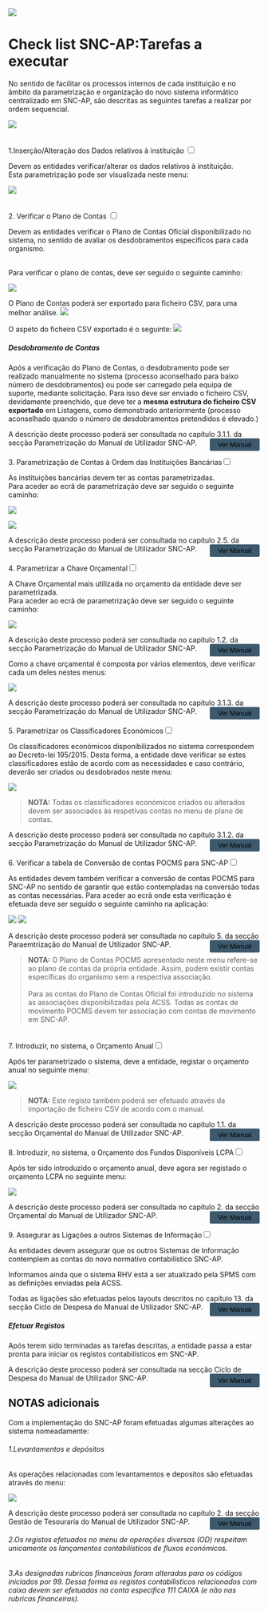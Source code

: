 <div class="cabecalho"><img src="https://spmssicc.github.io/pages/img/logos/SPMS2016B_272x105.png"></div>

# Check list SNC-AP:Tarefas a executar

No sentido de facilitar os processos internos de cada instituição e no âmbito da parametrização e organização do novo sistema informático centralizado em SNC-AP, são descritas as seguintes tarefas a realizar por ordem sequencial.

![](https://spmssicc.github.io/pages/markdown/check_list.assets/check_list-3c4ff805.png)

<div style="padding-top:20px"><label class="container"> 1.Inserção/Alteração dos Dados relativos à instituição <input type="checkbox"> <span class="checkmark"></span></label></div>

Devem as entidades verificar/alterar os dados relativos à instituição.
</br>Esta parametrização pode ser visualizada neste menu:

![](https://spmssicc.github.io/pages/markdown/check_list.assets/check_list-8a443183.png)

<div style="padding-top:20px"><label class="container"> 2. Verificar o Plano de Contas <input type="checkbox"> <span class="checkmark"></span></label></div>

Devem as entidades verificar o Plano de Contas Oficial disponibilizado no sistema, no sentido de avaliar os desdobramentos específicos para cada organismo.

</br>Para verificar o plano de contas, deve ser seguido o seguinte caminho:

![](https://spmssicc.github.io/pages/markdown/check_list.assets/check_list-5bfbffc6.png)

O Plano de Contas poderá ser exportado para ficheiro CSV, para uma melhor análise.
![](https://spmssicc.github.io/pages/markdown/check_list.assets/check_list-a887560b.png)

O aspeto do ficheiro CSV exportado é o seguinte:
![](https://spmssicc.github.io/pages/markdown/check_list.assets/check_list-bbb92825.png)

##### Desdobramento de Contas

 Após a verificação do Plano de Contas, o desdobramento pode ser realizado manualmente no sistema (processo aconselhado para baixo número de desdobramentos) ou pode ser carregado pela equipa de suporte, mediante solicitação. Para isso deve ser enviado o ficheiro CSV, devidamente preenchido, que deve ter a <span style="font-weight:bold">mesma estrutura do ficheiro CSV exportado</span> em Listagens, como demonstrado anteriormente (processo aconselhado quando o número de desdobramentos pretendidos é elevado.)

<div class="description"> A descrição deste processo poderá ser consultada no capítulo 3.1.1. da secção Parametrização do Manual de Utilizador SNC-AP. <button  style="border:none;
border-radius:.2em;width: 100px;height: 25px;opacity: 1;display:block;float:right;background-color: #3d596d" onclick="window.open('https://spmssicc.github.io/pages/?doc=parametrizacao&anchor=desdobramento-de-contas','_blank')">Ver Manual</button></div>


<div style="padding-top:20px"><label class="container">3. Parametrização de Contas à Ordem das Instituições Bancárias<input type="checkbox"> <span class="checkmark"></span></label></div>

As instituições bancárias devem ter as contas parametrizadas.
</br>Para aceder ao ecrã de parametrização deve ser seguido o seguinte caminho:

![](https://spmssicc.github.io/pages/markdown/check_list.assets/check_list-eb8ddf91.png)

![](https://spmssicc.github.io/pages/markdown/check_list.assets/check_list-81d9caca.png)

<div class="description"> A descrição deste processo poderá ser consultada no capítulo 2.5. da secção Parametrização do Manual de Utilizador SNC-AP. <button  style="border:none;
border-radius:.2em;width: 100px;height: 25px;opacity: 1;display:block;float:right;background-color: #3d596d" onclick="window.open('https://spmssicc.github.io/pages/?doc=parametrizacao&anchor=25-institui%C3%A7%C3%B5es-banc%C3%A1rias','_blank')">Ver Manual</button></div>


<div style="padding-top:20px"><label class="container">4. Parametrizar a Chave Orçamental<input type="checkbox"> <span class="checkmark"></span></label></div>

A Chave Orçamental mais utilizada no orçamento da entidade deve ser parametrizada.
</br>Para aceder ao ecrã de parametrização deve ser seguido o seguinte caminho:

![](https://spmssicc.github.io/pages/markdown/mu_snc_ap.assets/mu_snc_ap-5a565b7c.png)

<div class="description"> A descrição deste processo poderá ser consultada no capítulo 1.2. da secção Parametrização do Manual de Utilizador SNC-AP. <button  style="border:none;
border-radius:.2em;width: 100px;height: 25px;opacity: 1;display:block;float:right;background-color: #3d596d" onclick="window.open('https://spmssicc.github.io/pages/?doc=parametrizacao&anchor=12-exerc%C3%ADcios','_blank')">Ver Manual</button></div>

Como a chave orçamental é composta por vários elementos, deve verificar cada um deles nestes menus:

![](https://spmssicc.github.io/pages/markdown/mu_snc_ap.assets/mu_snc_ap-508ed546.png)

<div class="description"> A descrição deste processo poderá ser consultada no capítulo 3.1.3. da secção Parametrização do Manual de Utilizador SNC-AP. <button  style="border:none;
border-radius:.2em;width: 100px;height: 25px;opacity: 1;display:block;float:right;background-color: #3d596d" onclick="window.open('https://spmssicc.github.io/pages/?doc=parametrizacao&anchor=313-chave-or%C3%A7amental','_blank')">Ver Manual</button></div>


<div style="padding-top:20px"><label class="container">5. Parametrizar os Classificadores Económicos<input type="checkbox"> <span class="checkmark"></span></label></div>

Os classificadores económicos disponibilizados no sistema correspondem ao Decreto-lei 195/2015. Desta forma, a entidade deve verificar se estes classificadores estão de acordo com as necessidades e caso contrário, deverão ser criados ou desdobrados neste menu:

![](https://spmssicc.github.io/pages/markdown/mu_snc_ap.assets/mu_snc_ap-18ba7857.png)


>**NOTA:** Todas os classificadores económicos criados ou alterados devem ser associados às respetivas contas no menu de plano de contas.  

<div class="description"> A descrição deste processo poderá ser consultada no capítulo 3.1.2. da secção Parametrização do Manual de Utilizador SNC-AP. <button  style="border:none;
border-radius:.2em;width: 100px;height: 25px;opacity: 1;display:block;float:right;background-color: #3d596d" onclick="window.open('https://spmssicc.github.io/pages/?doc=parametrizacao&anchor=312-classificadores-econ%C3%B3micos','_blank')">Ver Manual</button></div>


<div style="padding-top:20px"><label class="container">6. Verificar a tabela de Conversão de contas POCMS para SNC-AP<input type="checkbox"> <span class="checkmark"></span></label></div>

As entidades devem também verificar a conversão de contas POCMS para SNC-AP no sentido de garantir que estão contempladas na conversão todas as contas necessárias. Para aceder ao ecrã onde esta verificação é efetuada deve ser seguido o seguinte caminho na aplicação:

![](https://spmssicc.github.io/pages/markdown/check_list.assets/check_list-9dbdf34f.png)
![](https://spmssicc.github.io/pages/markdown/check_list.assets/check_list-ab641a9c.png)

<div class="description"> A descrição deste processo poderá ser consultada no capítulo 5. da secção Paraemtrização do Manual de Utilizador SNC-AP. <button  style="border:none;
border-radius:.2em;width: 100px;height: 25px;opacity: 1;display:block;float:right;background-color: #3d596d" onclick="window.open('https://spmssicc.github.io/pages/?doc=parametrizacao&anchor=5-pocms---snc-ap','_blank')">Ver Manual</button></div>

>**NOTA:** O Plano de Contas POCMS apresentado neste menu refere-se ao plano de contas da própria entidade. Assim, podem existir contas específicas do organismo sem a respectiva associação. </br></br>Para as contas do Plano de Contas Oficial foi introduzido no sistema as associações disponibilizadas pela ACSS.
Todas as contas de movimento POCMS devem ter associação com contas de movimento em SNC-AP.   

<div style="padding-top:20px"><label class="container">7. Introduzir, no sistema, o Orçamento Anual<input type="checkbox"> <span class="checkmark"></span></label></div>

Após ter parametrizado o sistema, deve a entidade, registar o orçamento anual no seguinte menu:

![](https://spmssicc.github.io/pages/markdown/mu_snc_ap.assets/mu_snc_ap-8570877f.png)

>**NOTA:** Este registo também poderá ser efetuado através da importação de ficheiro CSV de acordo com o manual.  

<div class="description"> A descrição deste processo poderá ser consultada no capítulo 1.1. da secção Orçamental do Manual de Utilizador SNC-AP. <button  style="border:none;
border-radius:.2em;width: 100px;height: 25px;opacity: 1;display:block;float:right;background-color: #3d596d" onclick="window.open('https://spmssicc.github.io/pages/?doc=orcamento&anchor=11-recolha-de-propostas-or%C3%A7amentais','_blank')">Ver Manual</button></div>

<div style="padding-top:20px"><label class="container">8. Introduzir, no sistema, o Orçamento dos Fundos Disponíveis LCPA<input type="checkbox"> <span class="checkmark"></span></label></div>

Após ter sido introduzido o orçamento anual, deve agora ser registado o orçamento LCPA no seguinte menu:

![](https://spmssicc.github.io/pages/markdown/mu_snc_ap.assets/mu_snc_ap-4582f3fc.png)

<div class="description"> A descrição deste processo poderá ser consultada no capítulo 2. da secção Orçamental do Manual de Utilizador SNC-AP. <button  style="border:none;
border-radius:.2em;width: 100px;height: 25px;opacity: 1;display:block;float:right;background-color: #3d596d" onclick="window.open('https://spmssicc.github.io/pages/?doc=orcamento&anchor=2-fundos-dispon%C3%ADveis-lpca','_blank')">Ver Manual</button></div>


<div style="padding-top:20px"><label class="container">9. Assegurar as Ligações a outros Sistemas de Informação<input type="checkbox"> <span class="checkmark"></span></label></div>

As entidades devem assegurar que os outros Sistemas de Informação contemplem as contas do novo normativo contabilístico SNC-AP.

Informamos ainda que o sistema RHV está a ser atualizado pela SPMS com as definições enviadas pela ACSS.

<div class="description"> Todas as ligações são efetuadas pelos layouts descritos no capítulo 13. da secção Ciclo de Despesa do Manual de Utilizador SNC-AP. <button  style="border:none;
border-radius:.2em;width: 100px;height: 2em;opacity: 1;display:block;float:right;background-color: #3d596d" onclick="window.open('https://spmssicc.github.io/pages/?doc=ciclo_despesa&anchor=13-liga%C3%A7%C3%B5es-de-outras-aplica%C3%A7%C3%B5es','_blank')">Ver Manual</button></div>

##### Efetuar Registos

Após terem sido terminadas as tarefas descritas, a entidade passa a estar pronta para iniciar os registos contabilísticos em SNC-AP.

<div class="description"> A descrição deste processo poderá ser consultada na secção Ciclo de Despesa do Manual de Utilizador SNC-AP. <button  style="border:none;
border-radius:.2em;width: 100px;height: 2em;opacity: 1;display:block;float:right;background-color: #3d596d" onclick="window.open('https://spmssicc.github.io/pages/?doc=ciclo_despesa&anchor=ciclo-de-despesa','_blank')">Ver Manual</span></div>


## NOTAS adicionais

Com a implementação do SNC-AP foram efetuadas algumas alterações ao sistema nomeadamente:

###### 1.Levantamentos e depósitos

As operações relacionadas com levantamentos e depositos são efetuadas através do menu:

![](https://spmssicc.github.io/pages/markdown/check_list.assets/check_list-7a102c45.png)

<div class="description"> A descrição deste processo poderá ser consultada no capítulo 2. da secção Gestão de Tesouraria do Manual de Utilizador SNC-AP. <button  style="border:none;
border-radius:.2em;width: 100px;height: 25px;opacity: 1;display:block;float:right;background-color: #3d596d" onclick="window.open('https://spmssicc.github.io/pages/?doc=gestao_tesouraria&anchor=2-dep%C3%B3sitoslevantamentos','_blank')">Ver Manual</button></div>

###### 2.Os registos efetuados no menu de operações diversas (OD) respeitam unicamente os lançamentos contabilísticos de fluxos económicos.

###### 3.As designadas rubricas financeiras foram alteradas para os códigos iniciados por 99. Dessa forma os registos contabilisticos relacionados com caixa devem ser efetuados na conta especifica 111 CAIXA (e não nas rubricas financeiras).
